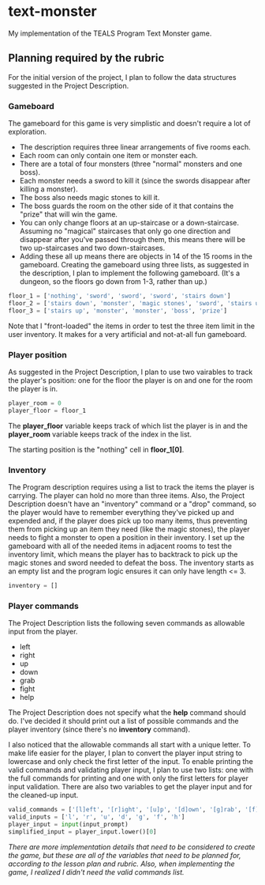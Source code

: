 # text-monster
My implementation of the TEALS Program Text Monster game.

## Planning required by the rubric
For the initial version of the project, I plan to follow the data structures suggested in the Project Description.

### Gameboard
The gameboard for this game is very simplistic and doesn't require a lot of exploration. 
- The description requires three linear arrangements of five rooms each. 
- Each room can only contain one item or monster each.
- There are a total of four monsters (three "normal" monsters and one boss).
- Each monster needs a sword to kill it (since the swords disappear after killing a monster).
- The boss also needs magic stones to kill it.
- The boss guards the room on the other side of it that contains the "prize" that will win the game.
- You can only change floors at an up-staircase or a down-staircase. Assuming no "magical" staircases that only go one direction and disappear after you've passed through them, this means there will be two up-staircases and two down-staircases.
- Adding these all up means there are objects in 14 of the 15 rooms in the gameboard.
Creating the gameboard using three lists, as suggested in the description, I plan to implement the following gameboard. (It's a dungeon, so the floors go down from 1-3, rather than up.)

```python
floor_1 = ['nothing', 'sword', 'sword', 'sword', 'stairs down']
floor_2 = ['stairs down', 'monster', 'magic stones', 'sword', 'stairs up']
floor_3 = ['stairs up', 'monster', 'monster', 'boss', 'prize']
```
Note that I "front-loaded" the items in order to test the three item limit in the user inventory. It makes for a very artificial and not-at-all fun gameboard.

### Player position
As suggested in the Project Description, I plan to use two vairables to track the player's position: one for the floor the player is on and one for the room the player is in.
```python
player_room = 0
player_floor = floor_1
```
The __player_floor__ variable keeps track of which list the player is in and the __player_room__ variable keeps track of the index in the list.

The starting position is the "nothing" cell in __floor_1[0]__.

### Inventory
The Program description requires using a list to track the items the player is carrying. The player can hold no more than three items. Also, the Project Description doesn't have an "inventory" command or a "drop" command, so the player would have to remember everything they've picked up and expended and, if the player does pick up too many items, thus preventing them from picking up an item they need (like the magic stones), the player needs to fight a monster to open a position in their inventory. I set up the gameboard with all of the needed items in adjacent rooms to test the inventory limit, which means the player has to backtrack to pick up the magic stones and sword needed to defeat the boss. The inventory starts as an empty list and the program logic ensures it can only have length <= 3.
```python
inventory = []
```

### Player commands
The Project Description lists the following seven commands as allowable input from the player.
- left
- right
- up
- down
- grab
- fight
- help

The Project Description does not specify what the __help__ command should do. I've decided it should print out a list of possible commands and the player inventory (since there's no __inventory__ command).

I also noticed that the allowable commands all start with a unique letter. To make life easier for the player, I plan to convert the player input string to lowercase and only check the first letter of the input. To enable printing the valid commands and validating player input, I plan to use two lists: one with the full commands for printing and one with only the first letters for player input validation. There are also two variables to get the player input and for the cleaned-up input.
```python
valid_commands = ['[l]eft', '[r]ight', '[u]p', '[d]own', '[g]rab', '[f]ight', '[h]elp']
valid_inputs = ['l', 'r', 'u', 'd', 'g', 'f', 'h']
player_input = input(input_prompt)
simplified_input = player_input.lower()[0]
```

*There are more implementation details that need to be considered to create the game, but these are all of the variables that need to be planned for, according to the lesson plan and rubric. Also, when implementing the game, I realized I didn't need the valid commands list.* 
